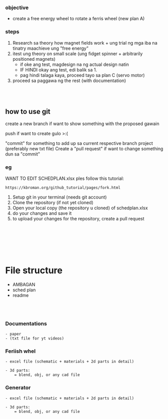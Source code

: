 ### objective
 - create a free energy wheel to rotate a ferris wheel (new plan A)

### steps
1. Research sa theory how magnet fields work + ung trial ng mga iba na tinatry maachieve ung "free energy" 
2. itest ung theory on small scale (ung fidget spinner + arbitrarily positioned magnets) 
	- if oke ang test, magdesign na ng actual design natin	
	- IF HINDI okay ang test, edi balik sa 1.
	- pag hindi talaga kaya, proceed tayo sa plan C (servo motor)
3. proceed sa paggawa ng the rest (with documentation)




<br>
<br>

## how to use git

create a new branch if want to show something with the proposed gawain

push if want to create gulo >:(

"commit" for something to add up sa current respective branch project (preferably new txt file)
Create a "pull request" if want to change something dun sa "commit"
<br>


### eg
WANT TO EDIT SCHEDPLAN.xlsx 
ples follow this tutorial:

`https://kbroman.org/github_tutorial/pages/fork.html`


1. Setup git in your terminal (needs git account)
2. Clone the repository (if not yet cloned)
3. Open your local copy (the repository u cloned) of schedplan.xlsx
4. do your changes and save it
5. to upload your changes for the repository, create a pull request

 


<br>
<br>
<br>
<br>
<br>

# File structure
- AMBAGAN
- sched plan
- readme
<br>
<br>

### Documentations
	- paper
	- (txt file for yt videos)


### Feriish whel
	- excel file (schematic + materials + 2d parts in detail)

	- 3d parts:
		= blend, obj, or any cad file

### Generator
	- excel file (schematic + materials + 2d parts in detail)
	
	- 3d parts:
		= blend, obj, or any cad file
